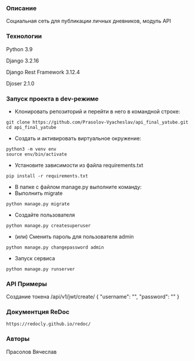 ### Описание
Социальная сеть для публикации личных дневников, модуль API
### Технологии
Python 3.9

Django 3.2.16

Django Rest Framework 3.12.4

Djoser 2.1.0

### Запуск проекта в dev-режиме
- Клонировать репозиторий и перейти в него в командной строке:
```
git clone https://github.com/Prasolov-Vyacheslav/api_final_yatube.git
cd api_final_yatube
```
- Cоздать и активировать виртуальное окружение:
```
python3 -m venv env
source env/bin/activate
```
- Установите зависимости из файла requirements.txt
```
pip install -r requirements.txt
``` 
- В папке с файлом manage.py выполните команду:
- Выполнить migrate
```
python manage.py migrate
```
- Создайте пользователя
```
python manage.py createsuperuser
```
- (или) Сменить пароль для пользователя admin
```
python manage.py changepassword admin
```
- Запуск сервиса
```
python manage.py runserver
```
### API Примеры
Создание токена
/api/v1/jwt/create/
{
    "username": "",
    "password": ""
}
### Документция ReDoc
```
https://redocly.github.io/redoc/
```
### Авторы
Прасолов Вячеслав
